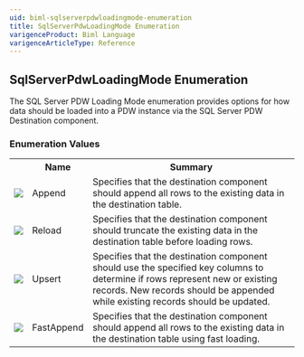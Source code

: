 ```yaml
---
uid: biml-sqlserverpdwloadingmode-enumeration
title: SqlServerPdwLoadingMode Enumeration
varigenceProduct: Biml Language
varigenceArticleType: Reference
---
```


## SqlServerPdwLoadingMode Enumeration<div class="LanguageSummary"><div class ="SummaryItem">The SQL Server PDW Loading Mode enumeration provides options for how data should be loaded into a PDW instance via the SQL Server PDW Destination component.</div></div><div class="EnumValueGroup">### Enumeration Values<table id="EnumValue" class="MemberList"><tbody><tr><th class="MemberTypeIconColumnHeader">&nbsp;</th><th class="MemberNameColumnHeader">Name</th><th class="MemberSummaryColumnHeader">Summary</th></tr><tr class="cd0"><td align="center" class="MemberTypeIcon"><img src="enumValue.png"></img></td><td class="MemberName">Append</td><td class="MemberSummary"><div class ="SummaryItem">Specifies that the destination component should append all rows to the existing data in the destination table.</div></td></tr><tr class="cd1"><td align="center" class="MemberTypeIcon"><img src="enumValue.png"></img></td><td class="MemberName">Reload</td><td class="MemberSummary"><div class ="SummaryItem">Specifies that the destination component should truncate the existing data in the destination table before loading rows.</div></td></tr><tr class="cd0"><td align="center" class="MemberTypeIcon"><img src="enumValue.png"></img></td><td class="MemberName">Upsert</td><td class="MemberSummary"><div class ="SummaryItem">Specifies that the destination component should use the specified key columns to determine if rows represent new or existing records.  New records should be appended while existing records should be updated.</div></td></tr><tr class="cd1"><td align="center" class="MemberTypeIcon"><img src="enumValue.png"></img></td><td class="MemberName">FastAppend</td><td class="MemberSummary"><div class ="SummaryItem">Specifies that the destination component should append all rows to the existing data in the destination table using fast loading.</div></td></tr></tbody></table></div>